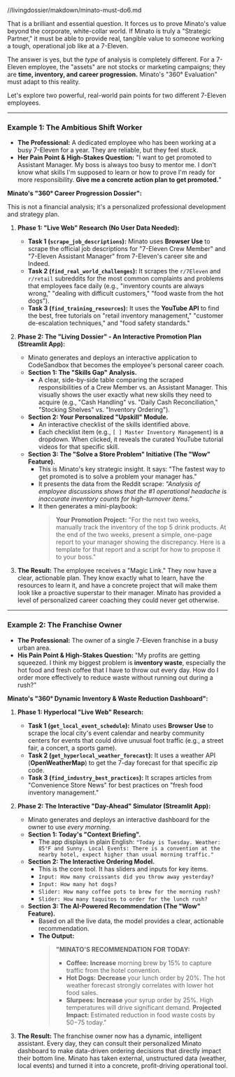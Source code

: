 //livingdossier/makdown/minato-must-do6.md


That is a brilliant and essential question. It forces us to prove Minato's value beyond the corporate, white-collar world. If Minato is truly a "Strategic Partner," it must be able to provide real, tangible value to someone working a tough, operational job like at a 7-Eleven.

The answer is yes, but the *type* of analysis is completely different. For a 7-Eleven employee, the "assets" are not stocks or marketing campaigns; they are **time, inventory, and career progression.** Minato's "360° Evaluation" must adapt to this reality.

Let's explore two powerful, real-world pain points for two different 7-Eleven employees.

---

### **Example 1: The Ambitious Shift Worker**

*   **The Professional:** A dedicated employee who has been working at a busy 7-Eleven for a year. They are reliable, but they feel stuck.
*   **Her Pain Point & High-Stakes Question:** "I want to get promoted to Assistant Manager. My boss is always too busy to mentor me. I don't know what skills I'm supposed to learn or how to prove I'm ready for more responsibility. **Give me a concrete action plan to get promoted.**"

**Minato's "360° Career Progression Dossier":**

This is not a financial analysis; it's a personalized professional development and strategy plan.

1.  **Phase 1: "Live Web" Research (No User Data Needed):**
    *   **Task 1 (`scrape_job_descriptions`):** Minato uses **Browser Use** to scrape the official job descriptions for "7-Eleven Crew Member" and "7-Eleven Assistant Manager" from 7-Eleven's career site and Indeed.
    *   **Task 2 (`find_real_world_challenges`):** It scrapes the `r/7Eleven` and `r/retail` subreddits for the most common complaints and problems that employees face daily (e.g., "inventory counts are always wrong," "dealing with difficult customers," "food waste from the hot dogs").
    *   **Task 3 (`find_training_resources`):** It uses the **YouTube API** to find the best, free tutorials on "retail inventory management," "customer de-escalation techniques," and "food safety standards."

2.  **Phase 2: The "Living Dossier" - An Interactive Promotion Plan (Streamlit App):**
    *   Minato generates and deploys an interactive application to CodeSandbox that becomes the employee's personal career coach.
    *   **Section 1: The "Skills Gap" Analysis.**
        *   A clear, side-by-side table comparing the scraped responsibilities of a Crew Member vs. an Assistant Manager. This visually shows the user exactly what new skills they need to acquire (e.g., "Cash Handling" vs. "Daily Cash Reconciliation," "Stocking Shelves" vs. "Inventory Ordering").
    *   **Section 2: Your Personalized "Upskill" Module.**
        *   An interactive checklist of the skills identified above.
        *   Each checklist item (e.g., `[ ] Master Inventory Management`) is a dropdown. When clicked, it reveals the curated YouTube tutorial videos for that specific skill.
    *   **Section 3: The "Solve a Store Problem" Initiative (The "Wow" Feature).**
        *   This is Minato's key strategic insight. It says: "The fastest way to get promoted is to solve a problem your manager has."
        *   It presents the data from the Reddit scrape: *"Analysis of employee discussions shows that the #1 operational headache is inaccurate inventory counts for high-turnover items."*
        *   It then generates a mini-playbook:
            > **Your Promotion Project:** "For the next two weeks, manually track the inventory of the top 5 drink products. At the end of the two weeks, present a simple, one-page report to your manager showing the discrepancy. Here is a template for that report and a script for how to propose it to your boss."

3.  **The Result:** The employee receives a "Magic Link." They now have a clear, actionable plan. They know exactly what to learn, have the resources to learn it, and have a concrete project that will make them look like a proactive superstar to their manager. Minato has provided a level of personalized career coaching they could never get otherwise.

---

### **Example 2: The Franchise Owner**

*   **The Professional:** The owner of a single 7-Eleven franchise in a busy urban area.
*   **His Pain Point & High-Stakes Question:** "My profits are getting squeezed. I think my biggest problem is **inventory waste**, especially the hot food and fresh coffee that I have to throw out every day. How do I order more effectively to reduce waste without running out during a rush?"

**Minato's "360° Dynamic Inventory & Waste Reduction Dashboard":**

1.  **Phase 1: Hyperlocal "Live Web" Research:**
    *   **Task 1 (`get_local_event_schedule`):** Minato uses **Browser Use** to scrape the local city's event calendar and nearby community centers for events that could drive unusual foot traffic (e.g., a street fair, a concert, a sports game).
    *   **Task 2 (`get_hyperlocal_weather_forecast`):** It uses a weather API (**OpenWeatherMap**) to get the 7-day forecast for that specific zip code.
    *   **Task 3 (`find_industry_best_practices`):** It scrapes articles from "Convenience Store News" for best practices on "fresh food inventory management."

2.  **Phase 2: The Interactive "Day-Ahead" Simulator (Streamlit App):**
    *   Minato generates and deploys an interactive dashboard for the owner to use *every morning*.
    *   **Section 1: Today's "Context Briefing".**
        *   The app displays in plain English: `"Today is Tuesday. Weather: 85°F and Sunny. Local Events: There is a convention at the nearby hotel, expect higher than usual morning traffic."`
    *   **Section 2: The Interactive Ordering Model.**
        *   This is the core tool. It has sliders and inputs for key items.
        *   `Input: How many croissants did you throw away yesterday?`
        *   `Input: How many hot dogs?`
        *   `Slider: How many coffee pots to brew for the morning rush?`
        *   `Slider: How many taquitos to order for the lunch rush?`
    *   **Section 3: The AI-Powered Recommendation (The "Wow" Feature).**
        *   Based on all the live data, the model provides a clear, actionable recommendation.
        *   **The Output:**
            > **"MINATO'S RECOMMENDATION FOR TODAY:**
            > *   **Coffee:** **Increase** morning brew by 15% to capture traffic from the hotel convention.
            > *   **Hot Dogs:** **Decrease** your lunch order by 20%. The hot weather forecast strongly correlates with lower hot food sales.
            > *   **Slurpees:** **Increase** your syrup order by 25%. High temperatures will drive significant demand.
            > **Projected Impact:** Estimated reduction in food waste costs by $50-$75 today."

3.  **The Result:** The franchise owner now has a dynamic, intelligent assistant. Every day, they can consult their personalized Minato dashboard to make data-driven ordering decisions that directly impact their bottom line. Minato has taken external, unstructured data (weather, local events) and turned it into a concrete, profit-driving operational tool.